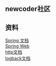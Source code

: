 ## newcoder社区


## 资料
[Spring 文档](https://spring.io/guides)    
[Spring Web](https://spring.io/guides/gs/serving-web-content/)   
[http文档](https://developer.mozilla.org/zh-CN/)    
[logback文档](http://logback.qos.ch/manual/architecture.html)


